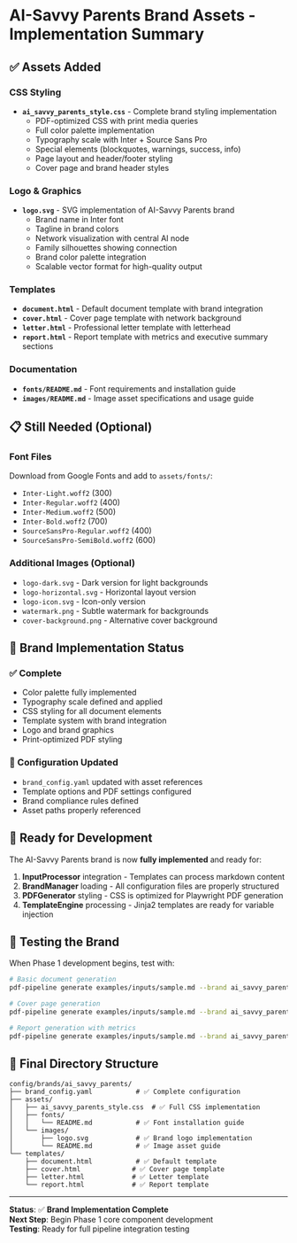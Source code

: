 # AI-Savvy Parents Brand Assets - Implementation Summary

## ✅ Assets Added

### CSS Styling
- **`ai_savvy_parents_style.css`** - Complete brand styling implementation
  - PDF-optimized CSS with print media queries
  - Full color palette implementation
  - Typography scale with Inter + Source Sans Pro
  - Special elements (blockquotes, warnings, success, info)
  - Page layout and header/footer styling
  - Cover page and brand header styles

### Logo & Graphics
- **`logo.svg`** - SVG implementation of AI-Savvy Parents brand
  - Brand name in Inter font
  - Tagline in brand colors
  - Network visualization with central AI node
  - Family silhouettes showing connection
  - Brand color palette integration
  - Scalable vector format for high-quality output

### Templates
- **`document.html`** - Default document template with brand integration
- **`cover.html`** - Cover page template with network background
- **`letter.html`** - Professional letter template with letterhead
- **`report.html`** - Report template with metrics and executive summary sections

### Documentation
- **`fonts/README.md`** - Font requirements and installation guide
- **`images/README.md`** - Image asset specifications and usage guide

## 📋 Still Needed (Optional)

### Font Files
Download from Google Fonts and add to `assets/fonts/`:
- `Inter-Light.woff2` (300)
- `Inter-Regular.woff2` (400)
- `Inter-Medium.woff2` (500)
- `Inter-Bold.woff2` (700)
- `SourceSansPro-Regular.woff2` (400)
- `SourceSansPro-SemiBold.woff2` (600)

### Additional Images (Optional)
- `logo-dark.svg` - Dark version for light backgrounds
- `logo-horizontal.svg` - Horizontal layout version
- `logo-icon.svg` - Icon-only version
- `watermark.png` - Subtle watermark for backgrounds
- `cover-background.png` - Alternative cover background

## 🎯 Brand Implementation Status

### ✅ Complete
- Color palette fully implemented
- Typography scale defined and applied
- CSS styling for all document elements
- Template system with brand integration
- Logo and brand graphics
- Print-optimized PDF styling

### 🔧 Configuration Updated
- `brand_config.yaml` updated with asset references
- Template options and PDF settings configured
- Brand compliance rules defined
- Asset paths properly referenced

## 🚀 Ready for Development

The AI-Savvy Parents brand is now **fully implemented** and ready for:

1. **InputProcessor** integration - Templates can process markdown content
2. **BrandManager** loading - All configuration files are properly structured
3. **PDFGenerator** styling - CSS is optimized for Playwright PDF generation
4. **TemplateEngine** processing - Jinja2 templates are ready for variable injection

## 🧪 Testing the Brand

When Phase 1 development begins, test with:

```bash
# Basic document generation
pdf-pipeline generate examples/inputs/sample.md --brand ai_savvy_parents

# Cover page generation  
pdf-pipeline generate examples/inputs/sample.md --brand ai_savvy_parents --template cover

# Report generation with metrics
pdf-pipeline generate examples/inputs/sample.md --brand ai_savvy_parents --template report
```

## 📁 Final Directory Structure

```
config/brands/ai_savvy_parents/
├── brand_config.yaml           # ✅ Complete configuration
├── assets/
│   ├── ai_savvy_parents_style.css  # ✅ Full CSS implementation
│   ├── fonts/
│   │   └── README.md           # ✅ Font installation guide
│   └── images/
│       ├── logo.svg            # ✅ Brand logo implementation
│       └── README.md           # ✅ Image asset guide
└── templates/
    ├── document.html           # ✅ Default template
    ├── cover.html             # ✅ Cover page template
    ├── letter.html            # ✅ Letter template
    └── report.html            # ✅ Report template
```

---

**Status**: ✅ **Brand Implementation Complete**  
**Next Step**: Begin Phase 1 core component development  
**Testing**: Ready for full pipeline integration testing
